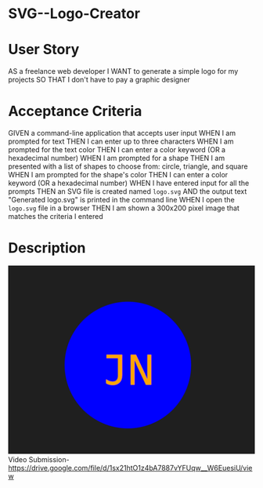 # SVG--Logo-Creator

# User Story 
AS a freelance web developer
I WANT to generate a simple logo for my projects
SO THAT I don't have to pay a graphic designer

# Acceptance Criteria 
GIVEN a command-line application that accepts user input
WHEN I am prompted for text
THEN I can enter up to three characters
WHEN I am prompted for the text color
THEN I can enter a color keyword (OR a hexadecimal number)
WHEN I am prompted for a shape
THEN I am presented with a list of shapes to choose from: circle, triangle, and square
WHEN I am prompted for the shape's color
THEN I can enter a color keyword (OR a hexadecimal number)
WHEN I have entered input for all the prompts
THEN an SVG file is created named `logo.svg`
AND the output text "Generated logo.svg" is printed in the command line
WHEN I open the `logo.svg` file in a browser
THEN I am shown a 300x200 pixel image that matches the criteria I entered 

# Description
![Alt text](image.png)
Video Submission- https://drive.google.com/file/d/1sx21htO1z4bA7887vYFUqw__W6EuesiU/view 
